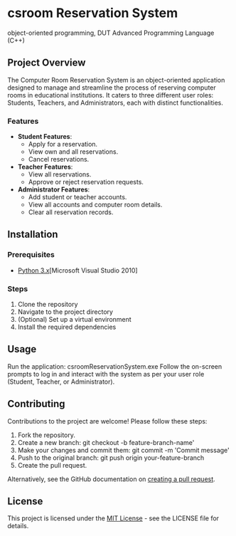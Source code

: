 # csroom Reservation System
object-oriented programming, DUT Advanced Programming Language (C++)

## Project Overview
The Computer Room Reservation System is an object-oriented application designed to manage and streamline the process of reserving computer rooms in educational institutions. It caters to three different user roles: Students, Teachers, and Administrators, each with distinct functionalities.

### Features
- **Student Features**:
  - Apply for a reservation.
  - View own and all reservations.
  - Cancel reservations.
- **Teacher Features**:
  - View all reservations.
  - Approve or reject reservation requests.
- **Administrator Features**:
  - Add student or teacher accounts.
  - View all accounts and computer room details.
  - Clear all reservation records.

## Installation

### Prerequisites
- [Python 3.x](https://www.python.org/downloads/)[Microsoft Visual Studio 2010]

### Steps
1. Clone the repository
2. Navigate to the project directory
3. (Optional) Set up a virtual environment
4. Install the required dependencies

## Usage
Run the application: csroomReservationSystem.exe
Follow the on-screen prompts to log in and interact with the system as per your user role (Student, Teacher, or Administrator).

## Contributing
Contributions to the project are welcome! Please follow these steps:
1. Fork the repository.
2. Create a new branch: git checkout -b feature-branch-name'
3. Make your changes and commit them: git commit -m 'Commit message'
4. Push to the original branch: git push origin your-feature-branch
5. Create the pull request.

Alternatively, see the GitHub documentation on [creating a pull request](https://docs.github.com/en/github/collaborating-with-issues-and-pull-requests/creating-a-pull-request).

## License
This project is licensed under the [MIT License](LICENSE.md) - see the LICENSE file for details.
